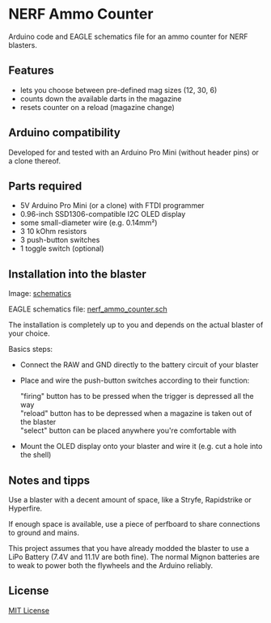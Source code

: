 # NERF Ammo Counter
Arduino code and EAGLE schematics file for an ammo counter for NERF blasters.


## Features
* lets you choose between pre-defined mag sizes (12, 30, 6)
* counts down the available darts in the magazine
* resets counter on a reload (magazine change)


## Arduino compatibility
Developed for and tested with an Arduino Pro Mini (without header pins) or a clone thereof.


## Parts required
* 5V Arduino Pro Mini (or a clone) with FTDI programmer
* 0.96-inch SSD1306-compatible I2C OLED display
* some small-diameter wire (e.g. 0.14mm²)
* 3 10 kOhm resistors
* 3 push-button switches
* 1 toggle switch (optional)



## Installation into the blaster
Image:    [schematics](nerf_ammo_counter.png)

EAGLE schematics file:    [nerf_ammo_counter.sch](nerf_ammo_counter.sch)


The installation is completely up to you and depends on the actual blaster of your choice.

Basics steps:

* Connect the RAW and GND directly to the battery circuit of your blaster
* Place and wire the push-button switches according to their function:

   "firing" button has to be pressed when the trigger is depressed all the way  
   "reload" button has to be depressed when a magazine is taken out of the blaster  
   "select" button can be placed anywhere you're comfortable with  

* Mount the OLED display onto your blaster and wire it (e.g. cut a hole into the shell)




## Notes and tipps
Use a blaster with a decent amount of space, like a Stryfe, Rapidstrike or Hyperfire.

If enough space is available, use a piece of perfboard to share connections to ground and mains.


This project assumes that you have already modded the blaster to use a LiPo Battery (7.4V and 11.1V are both fine).
The normal Mignon batteries are to weak to power both the flywheels and the Arduino reliably.




## License
[MIT License](LICENSE)
